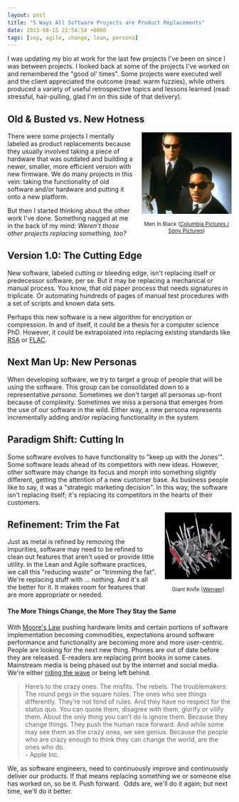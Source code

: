 ```yaml
---
layout: post
title: "5 Ways All Software Projects are Product Replacements"
date: 2013-08-15 22:54:54 +0000
tags: [sep, agile, change, lean, persona]
---
```

I was updating my bio at work for the last few projects I've been on since I was between projects. I looked back at some of the projects I've worked on and remembered the "good ol' times". Some projects were executed well and the client appreciated the outcome (read: warm fuzzies), while others produced a variety of useful retrospective topics and lessons learned (read: stressful, hair-pulling, glad I'm on this side of that delivery).

<h2>Old & Busted vs. New Hotness</h2>

<div style="float:right;text-align:center;width:202px;margin-left:20px;">
  <img src="/images/mib.jpg" width="202" height="183" /><br/>
  <p style="font-size:12px;">Men In Black (<a href="http://www.sonypictures.com/">Columbia Pictures / Sony Pictures</a>)</p>
</div>

There were some projects I mentally labeled as product replacements because they usually involved taking a piece of hardware that was outdated and building a newer, smaller, more efficient version with new firmware. We do many projects in this vein: taking the functionality of old software and/or hardware and putting it onto a new platform.

But then I started thinking about the other work I've done. Something nagged at me in the back of my mind: <em>Weren't those other projects replacing something, too?</em>

<h2>Version 1.0: The Cutting Edge</h2>

New software, labeled cutting or bleeding edge, isn't replacing itself or predecessor software, per se. But it may be replacing a mechanical or manual process. You know, that old paper process that needs signatures in triplicate. Or automating hundreds of pages of manual test procedures with a set of scripts and known data sets.

Perhaps this new software is a new algorithm for encryption or compression. In and of itself, it could be a thesis for a computer science PhD. However, it could be extrapolated into replacing existing standards like <a title="RSA encryption algorithm" href="http://en.wikipedia.org/wiki/RSA_(algorithm)">RSA</a> or <a title="FLAC audio compression" href="http://xiph.org/flac/">FLAC</a>.

<h2>Next Man Up: New Personas</h2>

When developing software, we try to target a group of people that will be using the software. This group can be consolidated down to a representative <em>persona</em>. Sometimes we don't target all personas up-front because of complexity. Sometimes we miss a persona that emerges from the use of our software in the wild. Either way, a new persona represents incrementally adding and/or replacing functionality in the system.

<h2>Paradigm Shift: Cutting In</h2>

Some software evolves to have functionality to "keep up with the Jones'". Some software leads ahead of its competitors with new ideas. However, other software may change its focus and morph into something slightly different, getting the attention of a new customer base. As business people like to say, it was a "strategic marketing decision". In this way, the software isn't replacing itself; it's replacing its competitors in the hearts of their customers.

<div style="float:right;text-align:center;width:150px;margin-left:20px;">
  <img src="/images/wenger_giant_knife.jpg" width="150" height="150" /><br/>
  <p style="font-size:12px;">Giant Knife (<a href="http://www.wengerna.com/">Wenger</a>)</p>
</div>

<h2>Refinement: Trim the Fat</h2>

Just as metal is refined by removing the impurities, software may need to be refined to clean out features that aren't used or provide little utility. In the Lean and Agile software practices, we call this "reducing waste" or "trimming the fat". We're replacing stuff with ... nothing. And it's all the better for it. It makes room for features that are more appropriate or needed.

<h4>The More Things Change, the More They Stay the Same</h4>

With <a href="http://en.wikipedia.org/wiki/Moore's_law">Moore's Law</a> pushing hardware limits and certain portions of software implementation becoming commodities, expectations around software performance and functionality are becoming more and more user-centric. People are looking for the next new thing. Phones are out of date before they are released. E-readers are replacing print books in some cases. Mainstream media is being phased out by the internet and social media. We're either <a href="/2013/06/06/ride-the-wave/">riding the wave</a> or being left behind.

<blockquote>Here’s to the crazy ones. The misfits. The rebels. The troublemakers. The round pegs in the square holes. The ones who see things differently. They’re not fond of rules. And they have no respect for the status quo. You can quote them, disagree with them, glorify or vilify them. About the only thing you can’t do is ignore them. Because they change things. They push the human race forward. And while some may see them as the crazy ones, we see genius. Because the people who are crazy enough to think they can change the world, are the ones who do.<br/>
- Apple Inc.</blockquote>

We, as software engineers, need to continuously improve and continuously deliver our products. If that means replacing something we or someone else has worked on, so be it. Push forward.  Odds are, we'll do it again; but next time, we'll do it better.
